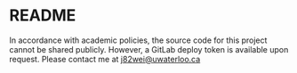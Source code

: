 # README

In accordance with academic policies, the source code for this project cannot be shared publicly.
However, a GitLab deploy token is available upon request. Please contact me at j82wei@uwaterloo.ca
